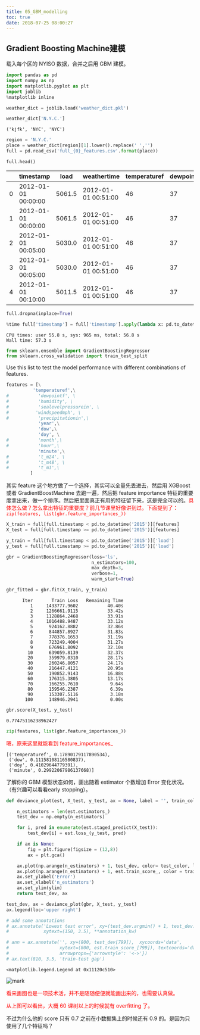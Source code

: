 ```yaml
---
title: 05_GBM_modelling
toc: true
date: 2018-07-25 08:00:27
---
```


## Gradient Boosting Machine建模

载入每个区的 NYISO 数据，合并之后用 GBM 建模。


```python
import pandas as pd
import numpy as np
import matplotlib.pyplot as plt
import joblib
%matplotlib inline
```


```python
weather_dict = joblib.load('weather_dict.pkl')
```


```python
weather_dict['N.Y.C.']
```

```
('kjfk', 'NYC', 'NYC')
```




```python
region = 'N.Y.C.'
place = weather_dict[region][1].lower().replace(' ','')
full = pd.read_csv('full_{0}_features.csv'.format(place))
```


```python
full.head()
```


|      | timestamp           | load   | weathertime         | temperaturef | dewpointf | humidity | sealevelpressurein | winddirection | windspeedmph | precipitationin | dow  | doy  | day  | month | year | hour | minute | t_m24  | t_m48  | tdif |
| ---- | ------------------- | ------ | ------------------- | ------------ | --------- | -------- | ------------------ | ------------- | ------------ | --------------- | ---- | ---- | ---- | ----- | ---- | ---- | ------ | ------ | ------ | ---- |
| 0    | 2012-01-01 00:00:00 | 5061.5 | 2012-01-01 00:51:00 | 46           | 37        | 71       | 30.04              | WNW           | 10.4         | 0               | 6    | 1    | 1    | 1     | 2012 | 0    | 0      | 5061.5 | 5061.5 | 0    |
| 1    | 2012-01-01 00:00:00 | 5061.5 | 2012-01-01 00:51:00 | 46           | 37        | 71       | 30.04              | WNW           | 10.4         | 0               | 6    | 1    | 1    | 1     | 2012 | 0    | 0      | 5061.5 | 5061.5 | 0    |
| 2    | 2012-01-01 00:05:00 | 5030.0 | 2012-01-01 00:51:00 | 46           | 37        | 71       | 30.04              | WNW           | 10.4         | 0               | 6    | 1    | 1    | 1     | 2012 | 0    | 5      | 5030.0 | 5030.0 | 0    |
| 3    | 2012-01-01 00:05:00 | 5030.0 | 2012-01-01 00:51:00 | 46           | 37        | 71       | 30.04              | WNW           | 10.4         | 0               | 6    | 1    | 1    | 1     | 2012 | 0    | 5      | 5030.0 | 5030.0 | 0    |
| 4    | 2012-01-01 00:10:00 | 5011.5 | 2012-01-01 00:51:00 | 46           | 37        | 71       | 30.04              | WNW           | 10.4         | 0               | 6    | 1    | 1    | 1     | 2012 | 0    | 10     | 5011.5 | 5011.5 | 0    |





```python
full.dropna(inplace=True)
```


```python
%time full['timestamp'] = full['timestamp'].apply(lambda x: pd.to_datetime(x))
```

```
CPU times: user 55.8 s, sys: 965 ms, total: 56.8 s
Wall time: 57.3 s
```



```python
from sklearn.ensemble import GradientBoostingRegressor
from sklearn.cross_validation import train_test_split
```

Use this list to test the model performance with different combinations of features.


```python
features = [\
          'temperaturef',\
#           'dewpointf', \
#           'humidity', \
#           'sealevelpressurein', \
#          'windspeedmph', \
#           'precipitationin',\
            'year',\
            'dow',\
            'doy', \
#           'month',\
#           'hour',\
            'minute',\
#           't_m24', \
#           't_m48', \
#           't_m1',\
         ]
```

其实  feature 这个地方做了一个选择，其实可以全量先丢进去，然后用 XGBoost 或者 GradientBoostMachine 去跑一遍，然后把 feature importance 特征的重要度拿出来，做一个排序。然后把里面真正有用的特征留下来，这是完全可以的。<span style="color:red;">具体怎么做？怎么拿出特征的重要度？前几节课里好像讲到过。下面提到了：`zip(features, list(gbr.feature_importances_))`</span>


```python
X_train = full[full.timestamp < pd.to_datetime('2015')][features]
X_test = full[full.timestamp >= pd.to_datetime('2015')][features]

y_train = full[full.timestamp < pd.to_datetime('2015')]['load']
y_test = full[full.timestamp >= pd.to_datetime('2015')]['load']
```


```python
gbr = GradientBoostingRegressor(loss='ls',
                                n_estimators=100,
                                max_depth=3,
                                verbose=1,
                                warm_start=True)
```


```python
gbr_fitted = gbr.fit(X_train, y_train)
```

```
      Iter       Train Loss   Remaining Time
         1     1433777.9602           40.40s
         2     1266661.9115           33.42s
         3     1128864.2468           33.91s
         4     1016488.9487           33.12s
         5      924162.8882           32.86s
         6      844857.8927           31.83s
         7      778376.1653           31.19s
         8      723249.4004           31.27s
         9      676961.8092           32.10s
        10      639059.8139           32.37s
        20      359979.0310           28.17s
        30      260246.8057           24.17s
        40      216447.4121           20.95s
        50      190852.9143           16.88s
        60      176315.3805           13.17s
        70      166255.7610            9.64s
        80      159546.2387            6.39s
        90      153307.5116            3.18s
       100      148946.2941            0.00s
```



```python
gbr.score(X_test, y_test)
```




```
0.77475116238962427
```




```python
zip(features, list(gbr.feature_importances_))
```

<span style="color:red;">嗯，原来这里就能看到 feature_importances_ </span>

```
[('temperaturef', 0.17890179117890534),
 ('dow', 0.11158108116580837),
 ('doy', 0.41029644779391),
 ('minute', 0.29922067986137668)]
```



了解你的 GBM 模型状态如何，画出随着 estimator 个数增加 Error 变化状况。（有兴趣可以看看early stopping）。


```python
def deviance_plot(est, X_test, y_test, ax = None, label = '', train_color='#2c7bb6', test_color = '#d7191c', alpha= 1.0, ylim = (0,1000000)):

    n_estimators = len(est.estimators_)
    test_dev = np.empty(n_estimators)

    for i, pred in enumerate(est.staged_predict(X_test)):
        test_dev[i] = est.loss_(y_test, pred)

    if ax is None:
        fig = plt.figure(figsize = (12,8))
        ax = plt.gca()

    ax.plot(np.arange(n_estimators) + 1, test_dev, color= test_color, label = 'Test %s' % label, linewidth=2, alpha=alpha)
    ax.plot(np.arange(n_estimators) + 1, est.train_score_, color = train_color, label= 'Train %s' % label, linewidth=2, alpha=alpha)
    ax.set_ylabel('Error')
    ax.set_xlabel('n_estimators')
    ax.set_ylim(ylim)
    return test_dev, ax

test_dev, ax = deviance_plot(gbr, X_test, y_test)
ax.legend(loc='upper right')

# add some annotations
# ax.annotate('Lowest test error', xy=(test_dev.argmin() + 1, test_dev.min() + 0.02),
#             xytext=(150, 3.5), **annotation_kw)

# ann = ax.annotate('', xy=(800, test_dev[799]),  xycoords='data',
#                   xytext=(800, est.train_score_[799]), textcoords='data',
#                   arrowprops={'arrowstyle': '<->'})
# ax.text(810, 3.5, 'train-test gap')
```




```
<matplotlib.legend.Legend at 0x11120c510>
```



![mark](http://pacdb2bfr.bkt.clouddn.com/blog/image/180725/fmBgDfFb17.png?imageslim)



<span style="color:red;">看来画图也是一项技术活，并不是随随便便就能画出来的，也需要认真做。</span>

<span style="color:red;">从上图可以看出，大概 60 课树以上的时候就有 overfitting 了。</span>


不过为什么他的 score 只有 0.7 之前在小数据集上的时候还有 0.9 的。是因为只使用了几个特征吗？
